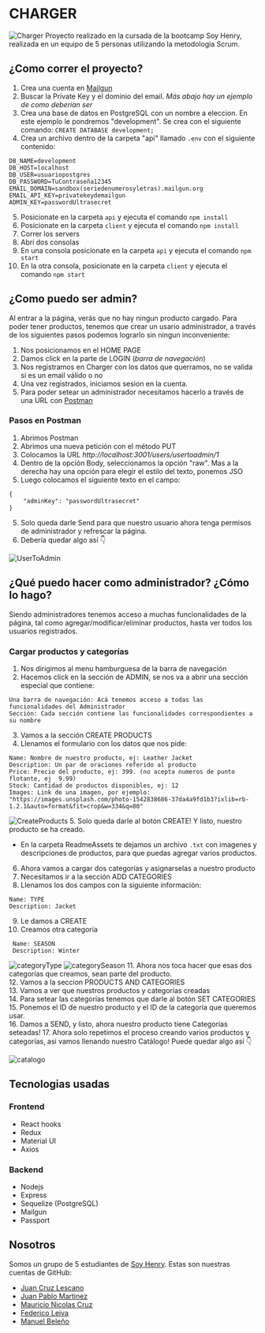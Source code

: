 
# CHARGER
![Charger](ReadmeAssets/homepage.png)
Proyecto realizado en la cursada de la bootcamp Soy Henry, realizada en un equipo de 5 personas utilizando la metodologia Scrum.


## ¿Como correr el proyecto?
1. Crea una cuenta en [Mailgun](https://www.mailgun.com)
2. Buscar la Private Key y el dominio del email. *Más abajo hay un ejemplo de como deberían ser*
3. Crea una base de datos en PostgreSQL con un nombre a eleccion. En este ejemplo le pondremos "development". Se crea con el siguiente comando: `CREATE DATABASE development;`
4. Crea un archivo dentro de la carpeta "api" llamado `.env` con el siguiente contenido:
```
DB_NAME=development
DB_HOST=localhost
DB_USER=usuariopostgres
DB_PASSWORD=TuContraseña12345
EMAIL_DOMAIN=sandbox(seriedenumerosyletras).mailgun.org
EMAIL_API_KEY=privatekeydemailgun
ADMIN_KEY=passwordUltrasecret
```
5. Posicionate en la carpeta `api` y ejecuta el comando `npm install`
6. Posicionate en la carpeta `client` y ejecuta el comando `npm install`
7. Correr los servers
8. Abrí dos consolas
9. En una consola posicionate en la carpeta `api` y ejecuta el comando `npm start`
10. En la otra consola, posicionate en la carpeta `client` y ejecuta el comando `npm start`

## ¿Como puedo ser admin?
Al entrar a la página, verás que no hay ningun producto cargado. Para poder tener productos, tenemos que crear un usario administrador, a través de los siguientes pasos podemos lograrlo sin ningun inconveniente:

1. Nos posicionamos en el HOME PAGE
2. Damos click en la parte de LOGIN (*barra de navegación*)
3. Nos registramos en Charger con los datos que querramos, no se valida si es un email válido o no
4. Una vez registrados, iniciamos sesion en la cuenta.
5. Para poder setear un administrador necesitamos hacerlo a través de una URL con [Postman](https://www.postman.com/)

### Pasos en Postman

1. Abrimos Postman
2. Abrimos una nueva petición con el método PUT
3. Colocamos la URL *http://localhost:3001/users/usertoadmin/1*
4. Dentro de la opción Body, seleccionamos la opción "raw". Mas a la derecha hay una opción para elegir el estilo del texto, ponemos JSO
5. Luego colocamos el siguiente texto en el campo:
```
{
    "adminKey": "passwordUltrasecret"
}
```
5. Solo queda darle Send para que nuestro usuario ahora tenga permisos de administrador y refrescar la página.
6. Debería quedar algo así :point_down:
  
![UserToAdmin](ReadmeAssets/usertoadminpostman.png)

## ¿Qué puedo hacer como administrador? ¿Cómo lo hago?
Siendo administradores tenemos acceso a muchas funcionalidades de la página, tal como agregar/modificar/eliminar productos, hasta ver todos los usuarios registrados.

### Cargar productos y categorías
  1. Nos dirigimos al menu hamburguesa de la barra de navegación
  2. Hacemos click en la sección de ADMIN, se nos va a abrir una sección especial que contiene:
  ```
  Una barra de navegación: Acá tenemos acceso a todas las funcionalidades del Administrador
  Sección: Cada sección contiene las funcionalidades correspondientes a su nombre
  ```
  3. Vamos a la sección CREATE PRODUCTS
  4. Llenamos el formulario con los datos que nos pide:
  ```
  Name: Nombre de nuestro producto, ej: Leather Jacket
  Description: Un par de oraciones referido al producto
  Price: Precio del producto, ej: 399. (no acepta numeros de punto flotante, ej  9.99) 
  Stock: Cantidad de productos disponibles, ej: 12
  Images: Link de una imagen, por ejemplo: "https://images.unsplash.com/photo-1542838686-37da4a9fd1b3?ixlib=rb-1.2.1&auto=format&fit=crop&w=334&q=80"
  ```
  ![CreateProducts](ReadmeAssets/cargarproductos.png)
  5. Solo queda darle al botón CREATE! Y listo, nuestro producto se ha creado.
   
  - En la carpeta ReadmeAssets te dejamos un archivo `.txt` con imagenes y descripciones de productos, para que puedas agregar varios productos.

  6. Ahora vamos a cargar dos categorías y asignarselas a nuestro producto
  7. Necesitamos ir a la sección ADD CATEGORIES
  8. Llenamos los dos campos con la siguiente información:
   ```
   Name: TYPE 
   Description: Jacket
   ```
  9.  Le damos a CREATE
  10. Creamos otra categoría
  ```
   Name: SEASON
   Description: Winter
  ```
  ![categoryType](ReadmeAssets/creartype.png)
  ![categorySeason](ReadmeAssets/crearseason.png)
  11. Ahora nos toca hacer que esas dos categorías que creamos, sean parte del producto. </br>
  12. Vamos a la seccion PRODUCTS AND CATEGORIES</br>
  13. Vamos a ver que nuestros productos y categorías creadas</br>
  14. Para setear las categorías tenemos que darle al botón SET CATEGORIES</br>
  15. Ponemos el ID de nuestro producto y el ID de la categoría que queremos usar.</br>
  16. Damos a SEND, y listo, ahora nuestro producto tiene Categorías seteadas!
  17. Ahora solo repetimos el proceso creando varios productos y categorías, asi vamos llenando nuestro Catálogo! Puede quedar algo así :point_down:

![catalogo](ReadmeAssets/catalogo.png)

## Tecnologias usadas

### Frontend
- React hooks
- Redux
- Material UI
- Axios

### Backend
- Nodejs
- Express
- Sequelize (PostgreSQL)
- Mailgun
- Passport

## Nosotros

Somos un grupo de 5 estudiantes de [Soy Henry](https://www.soyhenry.com/). Estas son nuestras cuentas de GitHub:

- [Juan Cruz Lescano](https://github.com/JuanCruzLescano)
- [Juan Pablo Martinez](https://github.com/Jotap29)
- [Mauricio Nicolas Cruz](https://github.com/maunicols)
- [Federico Leiva](https://github.com/FedericoLeiva12)
- [Manuel Beleño](https://github.com/msebass1)
